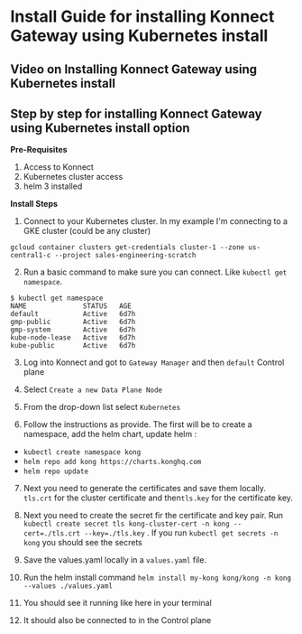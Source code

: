 # Install Guide for installing Konnect Gateway using Kubernetes install 

## Video on Installing Konnect Gateway using Kubernetes install 

<!--
[![INSTALL METHOD Install](./images/image.png)](https://youtu.be/ "INSTALL METHOD Install")
-->

## Step by step for installing Konnect Gateway using Kubernetes install option

**Pre-Requisites**

1. Access to Konnect
2. Kubernetes cluster access
3. helm 3 installed

**Install Steps**

1. Connect to your Kubernetes cluster. In my example I'm connecting to a GKE cluster (could be any cluster)

`gcloud container clusters get-credentials cluster-1 --zone us-central1-c --project sales-engineering-scratch`

2. Run a basic command to make sure you can connect. Like `kubectl get namespace`.

```
$ kubectl get namespace
NAME              STATUS   AGE
default           Active   6d7h
gmp-public        Active   6d7h
gmp-system        Active   6d7h
kube-node-lease   Active   6d7h
kube-public       Active   6d7h
```
3. Log into Konnect and got to `Gateway Manager` and then `default` Control plane
4. Select `Create a new Data Plane Node`  
5. From the drop-down list select `Kubernetes`

6. Follow the instructions as provide. The first will be to create a namespace, add the helm chart, update helm :

- `kubectl create namespace kong`
- `helm repo add kong https://charts.konghq.com`
- `helm repo update`

7. Next you need to generate the certificates and save them locally. `tls.crt` for the cluster certificate and then`tls.key` for the certificate key. 
8. Next you need to create the secret fir the certificate and key pair. Run `kubectl create secret tls kong-cluster-cert -n kong --cert=./tls.crt --key=./tls.key` . If you run `kubectl get secrets -n kong` you should see the secrets
9. Save the values.yaml locally in a `values.yaml` file.
10. Run the helm install command `helm install my-kong kong/kong -n kong --values ./values.yaml`

11. You should see it running like here in your terminal

12. It should also be connected to in the Control plane